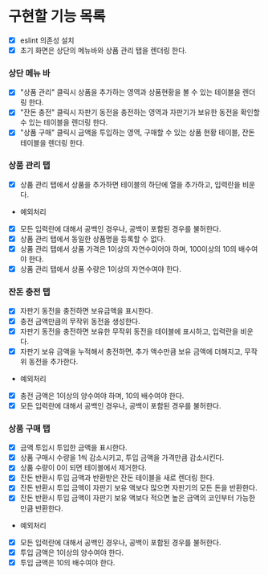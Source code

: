 # 구현할 기능 목록

- [x] eslint 의존성 설치
- [x] 초기 화면은 상단의 메뉴바와 상품 관리 탭을 렌더링 한다.

### 상단 메뉴 바

- [x] "상품 관리" 클릭시 상품을 추가하는 영역과 상품현황을 볼 수 있는 테이블을 렌더링 한다.
- [x] "잔돈 충전" 클릭시 자판기 동전을 충전하는 영역과 자판기가 보유한 동전을 확인할 수 있는 테이블을 렌더링 한다.
- [x] "상품 구매" 클릭시 금액을 투입하는 영역, 구매할 수 있는 상품 현황 테이블, 잔돈 테이블을 렌더링 한다.

### 상품 관리 탭

- [x] 상품 관리 탭에서 상품을 추가하면 테이블의 하단에 열을 추가하고, 입력란을 비운다.
- 예외처리
- [x] 모든 입력란에 대해서 공백인 경우나, 공백이 포함된 경우를 불허한다.
- [x] 상품 관리 탭에서 동일한 상품명을 등록할 수 없다.
- [x] 상품 관리 탭에서 상품 가격은 1이상의 자연수이어야 하며, 100이상의 10의 배수여야 한다.
- [x] 상품 관리 탭에서 상품 수량은 1이상의 자연수여야 한다.

### 잔돈 충전 탭

- [x] 자판기 동전을 충전하면 보유금액을 표시한다.
- [x] 충전 금액만큼의 무작위 동전을 생성한다.
- [x] 자판기 동전을 충전하면 보유한 무작위 동전을 테이블에 표시하고, 입력란을 비운다.
- [x] 자판기 보유 금액을 누적해서 충전하면, 추가 액수만큼 보유 금액에 더해지고, 무작위 동전을 추가한다.
- 예외처리
- [x] 충전 금액은 1이상의 양수여야 하며, 10의 배수여야 한다.
- [x] 모든 입력란에 대해서 공백인 경우나, 공백이 포함된 경우를 불허한다.

### 상품 구매 탭

- [x] 금액 투입시 투입한 금액을 표시한다.
- [x] 상품 구매시 수량을 1씩 감소시키고, 투입 금액을 가격만큼 감소시킨다.
- [x] 상품 수량이 0이 되면 테이블에서 제거한다.
- [x] 잔돈 반환시 투입 금액과 반환받은 잔돈 테이블을 새로 렌더링 한다.
- [x] 잔돈 반환시 투입 금액이 자판기 보유 액보다 많으면 자판기의 모든 돈을 반환한다.
- [x] 잔돈 반환시 투입 금액이 자판기 보유 액보다 적으면 높은 금액의 코인부터 가능한 만큼 반환한다.
- 예외처리
- [x] 모든 입력란에 대해서 공백인 경우나, 공백이 포함된 경우를 불허한다.
- [x] 투입 금액은 1이상의 양수여야 한다.
- [x] 투입 금액은 10의 배수여야 한다.

